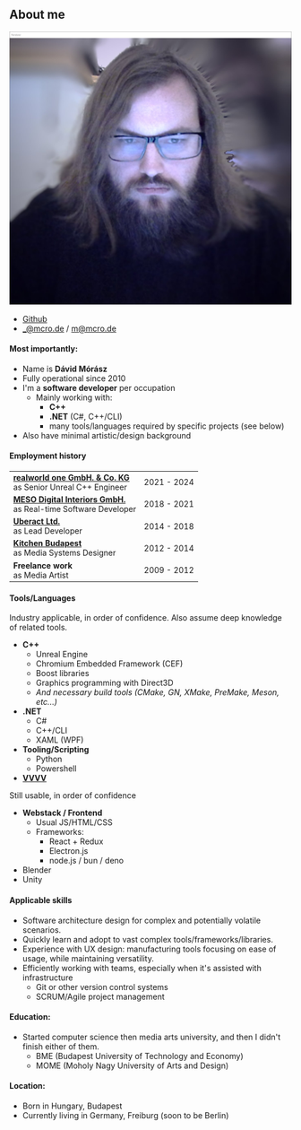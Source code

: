 <style>
    th {
        display: none;
    }
</style>

## About me

![_parallax(side)](me.jpg)

* [Github](https://github.com/microdee)
* _@mcro.de / m@mcro.de


#### Most importantly:

* Name is **Dávid Mórász**
* Fully operational since 2010
* I'm a **software developer** per occupation
  * Mainly working with:
    * **C++**
    * **.NET** (C#, C++/CLI)
    * many tools/languages required by specific projects (see below)
* Also have minimal artistic/design background

#### Employment history

| | |
|-|-|
| **[realworld one GmbH. & Co. KG](https://realworld-one.com/)**<br>as Senior Unreal C++ Engineer | 2021 - 2024 |
| **[MESO Digital Interiors GmbH.](https://meso.design)**<br>as Real-time Software Developer | 2018 - 2021 |
| **[Uberact Ltd.](https://uberact.com/)**<br>as Lead Developer | 2014 - 2018 |
| **[Kitchen Budapest](http://kitchenbudapest.hu/)**<br>as Media Systems Designer | 2012 - 2014 |
| **Freelance work**<br>as Media Artist | 2009 - 2012 |

#### Tools/Languages

Industry applicable, in order of confidence. Also assume deep knowledge of related tools.

* **C++**
  * Unreal Engine
  * Chromium Embedded Framework (CEF)
  * Boost libraries
  * Graphics programming with Direct3D
  * *And necessary build tools (CMake, GN, XMake, PreMake, Meson, etc...)*
* **.NET**
  * C#
  * C++/CLI
  * XAML (WPF)
* **Tooling/Scripting**
  * Python
  * Powershell
* **[VVVV](https://vvvv.org)**

Still usable, in order of confidence

* **Webstack / Frontend**
  * Usual JS/HTML/CSS
  * Frameworks:
    * React + Redux
    * Electron.js
    * node.js / bun / deno
* Blender
* Unity

#### Applicable skills

* Software architecture design for complex and potentially volatile scenarios.
* Quickly learn and adopt to vast complex tools/frameworks/libraries.
* Experience with UX design: manufacturing tools focusing on ease of usage, while maintaining versatility.
* Efficiently working with teams, especially when it's assisted with infrastructure
  * Git or other version control systems
  * SCRUM/Agile project management

#### Education:

* Started computer science then media arts university, and then I didn't finish either of them.
  * BME (Budapest University of Technology and Economy)
  * MOME (Moholy Nagy University of Arts and Design)

#### Location:

* Born in Hungary, Budapest
* Currently living in Germany, Freiburg (soon to be Berlin)
